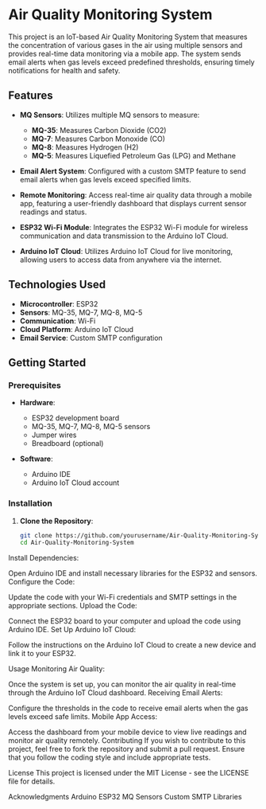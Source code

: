 # Air Quality Monitoring System

This project is an IoT-based Air Quality Monitoring System that measures the concentration of various gases in the air using multiple sensors and provides real-time data monitoring via a mobile app. The system sends email alerts when gas levels exceed predefined thresholds, ensuring timely notifications for health and safety.

## Features

- **MQ Sensors**: Utilizes multiple MQ sensors to measure:
  - **MQ-35**: Measures Carbon Dioxide (CO2)
  - **MQ-7**: Measures Carbon Monoxide (CO)
  - **MQ-8**: Measures Hydrogen (H2)
  - **MQ-5**: Measures Liquefied Petroleum Gas (LPG) and Methane

- **Email Alert System**: Configured with a custom SMTP feature to send email alerts when gas levels exceed specified limits.

- **Remote Monitoring**: Access real-time air quality data through a mobile app, featuring a user-friendly dashboard that displays current sensor readings and status.

- **ESP32 Wi-Fi Module**: Integrates the ESP32 Wi-Fi module for wireless communication and data transmission to the Arduino IoT Cloud.

- **Arduino IoT Cloud**: Utilizes Arduino IoT Cloud for live monitoring, allowing users to access data from anywhere via the internet.

## Technologies Used

- **Microcontroller**: ESP32
- **Sensors**: MQ-35, MQ-7, MQ-8, MQ-5
- **Communication**: Wi-Fi
- **Cloud Platform**: Arduino IoT Cloud
- **Email Service**: Custom SMTP configuration

## Getting Started

### Prerequisites

- **Hardware**:
  - ESP32 development board
  - MQ-35, MQ-7, MQ-8, MQ-5 sensors
  - Jumper wires
  - Breadboard (optional)

- **Software**:
  - Arduino IDE
  - Arduino IoT Cloud account

### Installation

1. **Clone the Repository**:

   ```bash
   git clone https://github.com/yourusername/Air-Quality-Monitoring-System.git
   cd Air-Quality-Monitoring-System
Install Dependencies:

Open Arduino IDE and install necessary libraries for the ESP32 and sensors.
Configure the Code:

Update the code with your Wi-Fi credentials and SMTP settings in the appropriate sections.
Upload the Code:

Connect the ESP32 board to your computer and upload the code using Arduino IDE.
Set Up Arduino IoT Cloud:

Follow the instructions on the Arduino IoT Cloud to create a new device and link it to your ESP32.

Usage
Monitoring Air Quality:

Once the system is set up, you can monitor the air quality in real-time through the Arduino IoT Cloud dashboard.
Receiving Email Alerts:

Configure the thresholds in the code to receive email alerts when the gas levels exceed safe limits.
Mobile App Access:

Access the dashboard from your mobile device to view live readings and monitor air quality remotely.
Contributing
If you wish to contribute to this project, feel free to fork the repository and submit a pull request. Ensure that you follow the coding style and include appropriate tests.

License
This project is licensed under the MIT License - see the LICENSE file for details.

Acknowledgments
Arduino
ESP32
MQ Sensors
Custom SMTP Libraries
